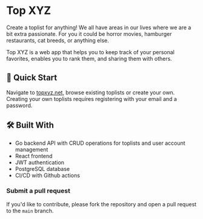 # Top XYZ

Create a toplist for anything!
We all have areas in our lives where we are a bit extra passionate. For you it could be horror movies, hamburger restaurants, cat breeds, or anything else.

Top XYZ is a web app that helps you to keep track of your personal favorites, enables you to rank them, and sharing them with others.

## 🚀 Quick Start

Navigate to [topxyz.net](https://topxyz.net), browse existing toplists or create your own.
Creating your own toplists requires registering with your email and a password.

## 🛠️ Built With

-   Go backend API with CRUD operations for toplists and user account management
-   React frontend
-   JWT authentication
-   PostgreSQL database
-   CI/CD with Github actions

### Submit a pull request

If you'd like to contribute, please fork the repository and open a pull request to the `main` branch.
